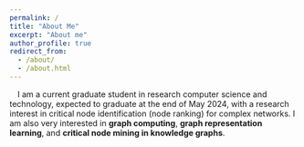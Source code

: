 ```yaml
---
permalink: /
title: "About Me"
excerpt: "About me"
author_profile: true
redirect_from: 
  - /about/
  - /about.html
---
```


&ensp;&ensp;I am a current graduate student in research computer science and technology, expected to graduate at the end of May 2024, with a research interest in critical node identification (node ranking) for complex networks. I am also very interested in **graph computing**, **graph representation learning**, and **critical node mining in knowledge graphs**.